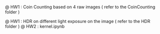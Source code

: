 @ HW1 : Coin Counting based on 4 raw images 
	( refer to the CoinCounting folder )
	

@ HW1 : HDR on different light exposure on the image 
	( refer to the HDR folder )
@ HW2 : kernel.ipynb
